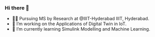 ### Hi there 👋

<!--
**ankitkriti/ankitkriti** is a ✨ _special_ ✨ repository because its `README.md` (this file) appears on your GitHub profile.

Here are some ideas to get you started:

- 🔭 I’m currently working on ...
- 🌱 I’m currently learning ...
- 👯 I’m looking to collaborate on ...
- 🤔 I’m looking for help with ...
- 💬 Ask me about ...
- 📫 How to reach me: ...
- 😄 Pronouns: ...
- ⚡ Fun fact: ...
-->
- 👨‍🎓 Pursuing MS by Research at @IIIT-Hyderabad IIIT, Hyderabad.
- 🔭 I’m working on the Applications of Digital Twin in IoT.
- 🌱 I’m currently learning Simulink Modelling and Machine Learning.

